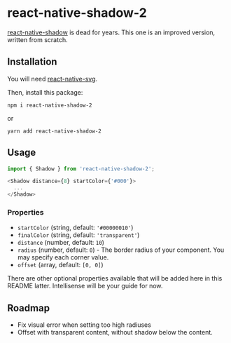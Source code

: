 # react-native-shadow-2

[react-native-shadow](https://github.com/879479119/react-native-shadow) is dead for years. This one is an improved version, written from scratch.

## Installation

You will need [react-native-svg](https://github.com/react-native-svg/react-native-svg).

Then, install this package:

`npm i react-native-shadow-2`

or 

`yarn add react-native-shadow-2`


## Usage

```js
import { Shadow } from 'react-native-shadow-2';

<Shadow distance={8} startColor={'#000'}>
  ...
</Shadow>
```

### Properties

* `startColor` (string, default: `'#00000010'`)
* `finalColor` (string, default: `'transparent'`)
* `distance` (number, default: `10`)
* `radius` (number, default: `0`) - The border radius of your component. You may specify each corner value.
* `offset` (array, default: `[0, 0]`)

There are other optional properties available that will be added here in this README latter. Intellisense will be your guide for now.

## Roadmap

* Fix visual error when setting too high radiuses
* Offset with transparent content, without shadow below the content.
